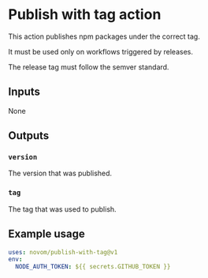 # Publish with tag action

This action publishes npm packages under the correct tag.

It must be used only on workflows triggered by releases.

The release tag must follow the semver standard.

## Inputs

None

## Outputs

### `version`

The version that was published.

### `tag`

The tag that was used to publish.

## Example usage

```yaml
uses: novom/publish-with-tag@v1
env:
  NODE_AUTH_TOKEN: ${{ secrets.GITHUB_TOKEN }}
```
